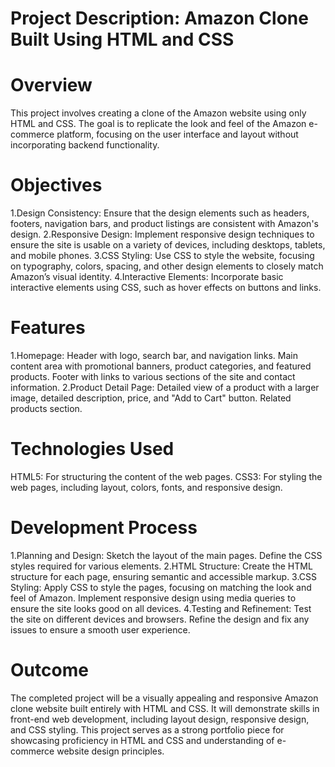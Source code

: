 # Project Description: Amazon Clone Built Using HTML and CSS

# Overview
This project involves creating a clone of the Amazon website using only HTML and CSS. The goal is to replicate the look and feel of the Amazon e-commerce platform, focusing on the user interface and layout without incorporating backend functionality.

# Objectives
1.Design Consistency: Ensure that the design elements such as headers, footers, navigation bars, and product listings are consistent with Amazon's design.
2.Responsive Design: Implement responsive design techniques to ensure the site is usable on a variety of devices, including desktops, tablets, and mobile phones.
3.CSS Styling: Use CSS to style the website, focusing on typography, colors, spacing, and other design elements to closely match Amazon’s visual identity.
4.Interactive Elements: Incorporate basic interactive elements using CSS, such as hover effects on buttons and links.

# Features

1.Homepage:
Header with logo, search bar, and navigation links.
Main content area with promotional banners, product categories, and featured products.
Footer with links to various sections of the site and contact information.
2.Product Detail Page:
Detailed view of a product with a larger image, detailed description, price, and "Add to Cart" button.
Related products section.

# Technologies Used
HTML5: For structuring the content of the web pages.
CSS3: For styling the web pages, including layout, colors, fonts, and responsive design.

# Development Process
1.Planning and Design:
Sketch the layout of the main pages.
Define the CSS styles required for various elements.
2.HTML Structure:
Create the HTML structure for each page, ensuring semantic and accessible markup.
3.CSS Styling:
Apply CSS to style the pages, focusing on matching the look and feel of Amazon.
Implement responsive design using media queries to ensure the site looks good on all devices.
4.Testing and Refinement:
Test the site on different devices and browsers.
Refine the design and fix any issues to ensure a smooth user experience.

# Outcome
The completed project will be a visually appealing and responsive Amazon clone website built entirely with HTML and CSS. It will demonstrate skills in front-end web development, including layout design, responsive design, and CSS styling. This project serves as a strong portfolio piece for showcasing proficiency in HTML and CSS and understanding of e-commerce website design principles.